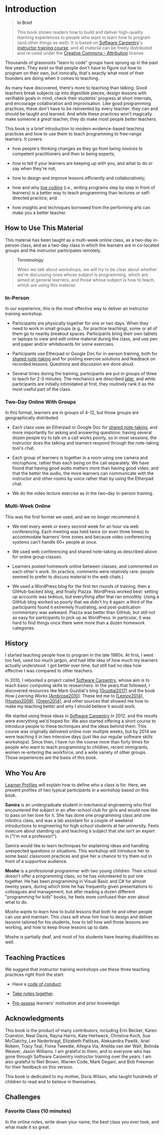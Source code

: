 # Introduction

> **In Brief**
>
> This book shows readers how to build and deliver high-quality
> learning experiences to people who want to learn how to program (and
> other things as well).  It is based on [Software
> Carpentry][swc-site]'s [instructor training course][swc-training],
> and all material can be freely distributed and re-used under the
> [Creative Commons - Attribution][license] license.

Thousands of grassroots "learn to code" groups have sprung up in the
past few years.  They exist so that people don't have to figure out
how to program on their own, but ironically, that's exactly what most
of their founders are doing when it comes to teaching.

As many have discovered, there's more to teaching than talking.  Good
teachers break subjects up into digestible pieces, design lessons with
verifiable goals in mind, check their students' progress at short
intervals, and encourage collaboration and improvisation.  Like good
programming practices, these don't have to be reinvented by every
teacher: they can and should be taught and learned.  And while these
practices won't magically make someone a *great* teacher, they do make
most people *better* teachers.

This book is a brief introduction to modern evidence-based teaching
practices and how to use them to teach programming to free-range
learners.  It covers:

*   how people's thinking changes as they go from being novices to
    competent practitioners and then to being experts;

*   how to tell if your learners are keeping up with you, and what to
    do or say when they're not;

*   how to design and improve lessons efficiently and collaboratively;

*   how and why [live coding](live.md) (i.e., writing programs step by
    step in front of learners) is a better way to teach programming
    than lectures or self-directed practice; and

*   how insights and techniques borrowed from the performing arts can
    make you a better teacher.

## How to Use This Material

This material has been taught as a multi-week online class, as a
two-day in-person class, and as a two-day class in which the learners
are in co-located groups and the instructor participates remotely.

> **Terminology**
>
> When we talk about workshops, we will try to be clear about whether
> we're discussing ones whose subject is programming, which are aimed
> at general learners, and those whose subject is how to teach, which
> are using this material.

### In-Person

In our experience, this is the most effective way to deliver an
instructor training workshop.

*   Participants are physically together for one or two days.  When they
    need to work in small groups (e.g., for practice teaching), some
    or all of them go to nearby breakout spaces.  Participants bring
    their own tablets or laptops to view and edit online material
    during the class, and use pen and paper and/or whiteboards for
    some exercises.

*   Participants use Etherpad or Google Doc for in-person training, both
    for [shared note-taking](practices.md#take-notes-together) and for
    posting exercise solutions and feedback on recorded lessons.
    Questions and discussion are done aloud.

*   Several times during the training, participants are put in groups of
    three to teach for 2-3 minutes.  The mechanics are described
    [later](performance.md#how-to-practice-teaching), and while
    participants are initially intimidated at first, they routinely
    rank it as the most useful part of the class.

### Two-Day Online With Groups

In this format, learners are in groups of 4-12, but those groups are
geographically distributed.

*   Each class uses an Etherpad or Google Doc for [shared
    note-taking](practices.md#take-notes-together), and more
    importantly for asking and answering questions: having several
    dozen people try to talk on a call works poorly, so in most
    sessions, the instructor does the talking and learners respond
    through the note-taking tool's chat.

*   Each group of learners is together in a room using one camera and
    microphone, rather than each being on the call separately. We have
    found that having good audio matters more than having good video,
    and that the better the audio, the more learners can communicate
    with the instructor and other rooms by voice rather than by using
    the Etherpad chat.

*   We do the video lecture exercise as in the two-day in-person training.

### Multi-Week Online

This was the first format we used, and we no longer recommend it.

*   We met every week or every second week for an hour via web
    conferencing. Each meeting was held twice (or even three times) to
    accommodate learners' time zones and because video conferencing
    systems can't handle 60+ people at once.

*   We used web conferencing and shared note-taking as described above
    for online group classes.

*   Learners posted homework online between classes, and commented on
    each other's work.  (In practice, comments were relatively rare:
    people seemed to prefer to discuss material in the web chats.)

*   We used a WordPress blog for the first ten rounds of training, then
    a GitHub-backed blog, and finally Piazza.  WordPress worked best:
    setting up accounts was tedious, but everything after that ran
    smoothly.  Using a GitHub blog worked so poorly that we didn't try
    it again: a third of the participants found it extremely
    frustrating, and post-publication commentary was awkward.  Piazza
    was better than GitHub, but still not as easy for participants to
    pick up as WordPress. In particular, it was hard to find things
    once there were more than a dozen homework categories.

## History

I started teaching people how to program in the late 1980s.  At first,
I went too fast, used too much jargon, and had little idea of how much
my learners actually understood.  I got better over time, but still
had no idea how effective I was compared to other teachers.

In 2010, I rebooted a project called [Software Carpentry][swc-site],
whose aim is to teach basic computing skills to researchers.  In the
years that followed, I discovered resources like Mark Guzdial's blog
[[Guzdial2017](biblio.md#guzdial-blog)] and the book *How Learning
Works* [[Ambrose2010](biblio.md#ambrose-hlw)].  These led me to
[[Lemov2014](biblio.md#lemov-champion)],
[[Huston2009](biblio.md#huston-dont-know)],
[[Green2014](biblio.md#green-babt)], and other sources that showed me
how to make my teaching better and why I should believe it would
work.

We started using these ideas in [Software Carpentry][swc-site] in
2012, and the results were everything we'd hoped for.  We also started
offering a short course to introduce people to these techniques and
the ideas behind them.  This course was originally delivered online
over multiple weeks, but by 2014 we were teaching it in two intensive
days (just like our regular software skills workshops).  Since then, I
have run the course more than forty times for people who want to teach
programming to children, recent immigrants, women re-entering the
workforce, and a wide variety of other groups.  Those experiences are
the basis of this book.

## Who You Are

[Learner Profiles](lessons.md#learner-profiles) will explain how to
define who a class is for.  Here, we present profiles of two typical
participants in a workshop based on this book.

**Samira** is an undergraduate student in mechanical engineering who
first encountered the subject in an after-school club for girls and
would now like to pass on her love for it.  She has done one
programming class and one robotics class, and was a lab assistant for
a couple of weekend introductions to engineering for high school
students at her university.  Feels insecure about standing up and
teaching a subject that she isn't an expert in ("I'm not a
professor!").

Samira would like to learn techniques for explaining ideas and
handling unexpected questions or situations.  This workshop will
introduce her to some basic classroom practices and give her a chance
to try them out in front of a supportive audience.

**Moshe** is a professional programmer with two young children.  Their
school doesn't offer a programming class, so he has volunteered to put
one together.  He has been programming in Visual Basic and C# for
almost twenty years, during which time he has frequently given
presentations to colleagues and management, but after reading a dozen
different "programming for kids" books, he feels more confused than
ever about what to do.

Moshe wants to learn how to build lessons that both he and other
people can use and maintain.  This class will show him how to design
and deliver lessons tailored for his students, how to tell how well
those lessons are working, and how to keep those lessons up to date.

Moshe is partially deaf, and most of his students have hearing
disabilities as well.

## Teaching Practices

We suggest that instructor training workshops use these three teaching
practices right from the start:

*   Have a [code of conduct](practices.md#code-of-conduct).

*   [Take notes together](practices.md#take-notes-together).

*   [Pre-assess](practices.md#assess-motivation-and-prior-knowledge)
    learners' motivation and prior knowledge.

## Acknowledgments

This book is the product of many contributors, including Erin Becker,
Karen Cranston, Neal Davis, Rayna Harris, Kate Hertweck, Christina
Koch, Sue McClatchy, Lex Nederbragt, Elizabeth Patitsas, Aleksandra
Pawlik, Ariel Rokem, Tracy Teal, Fiona Tweedie, Allegra Via, Anelda
van der Walt, Belinda Weaver, Jason Williams.  I am grateful to them,
and to everyone who has gone through Software Carpentry instructor
training over the years.  I am also grateful to Neil Brown, Warren
Code, Mark Degani, and Bob Freeman for their feedback on this version.

This book is dedicated to my mother, Doris Wilson, who taught hundreds
of children to read and to believe in themselves.

## Challenges

### Favorite Class (10 minutes)

In the online notes, write down your name, the best class you ever
took, and what made it so great.

[license]: /license/
[swc-site]: http://software-carpentry.org
[swc-training]: https://swcarpentry.github.io/instructor-training/
